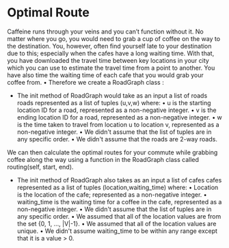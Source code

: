 # Optimal Route

Caffeine runs through your veins and you can’t function without it. No matter where you go, you would need to grab a cup of coffee on the way to the destination. You, however, often find yourself late to your destination due to this; especially when the cafes have a long waiting time. 
With that, you have downloaded the travel time between key locations in your city which you can use to estimate the travel time from a point to another. You have also time the waiting time of each cafe that you would grab your coffee from.
• Therefore we create a RoadGraph class :
- The init method of RoadGraph would take as an input a list of roads roads represented as a list of tuples (u,v,w) where: 
    • u is the starting location ID for a road, represented as a non-negative integer. 
    • v is the ending location ID for a road, represented as a non-negative integer.
    • w is the time taken to travel from location u to location v, represented as a non-negative integer. 
    • We didn't assume that the list of tuples are in any specific order.
    • We didn't assume that the roads are 2-way roads.

 We can then calculate the optimal routes for your commute while grabbing coffee along the way using a function in the RoadGraph class called routing(self, start, end).
- The init method of RoadGraph also takes as an input a list of cafes cafes represented as a list of tuples (location,waiting_time) where: 
• Location is the location of the cafe; represented as a non-negative integer. 
• waiting_time is the waiting time for a coffee in the cafe, represented as a non-negative integer. 
• We didn't assume that the list of tuples are in any specific order. 
• We assumed that all of the location values are from the set {0, 1, ..., |V|-1}. 
• We assumed that all of the location values are unique. 
• We didn't assume waiting_time to be within any range except that it is a value > 0.
